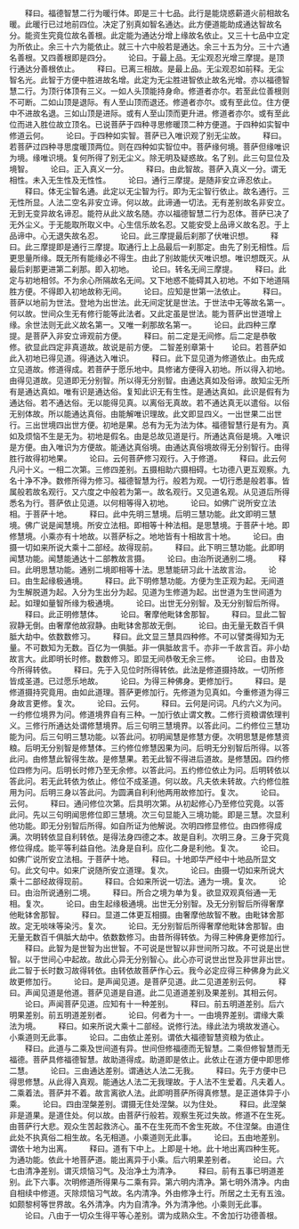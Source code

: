 <!-- { "loadSidebar": true } -->
　　释曰。福德智慧二行为暖行体。即是三十七品。此行是能烧惑薪道火前相故名暖。此暖行已过地前四位。决定了别真如智名通达。此方便道能助成通达智故名分。能资生究竟位故名善根。此定能为通达分增上缘故名依止。又三十七品中立定为所依止。余三十六为能依止。就三十六中般若是通达。余三十五为分。三十六通名善根。又四善根即是四分。
　　论曰。于最上品。无尘观忍光增三摩提。是顶行通达分善根依止。
　　释曰。已离三相故。是最上品。无尘观忍如前释。无尘智名光。此智于方便中胜进故名增。此定为无尘胜进智依止故名光增。亦以福德智慧二行。为顶行体顶有三义。一如人头顶能持身命。修道者亦尔。若至此位善根则不可断。二如山顶是退际。有人至山顶而退还。修道者亦尔。或有至此位。住方便中不进故名退。三如山顶是进际。或有人至山顶而更升进。修道者亦尔。或有至此位而进入胜位故立顶名。已说菩萨于四种寻思修暖顶二种方便道。于四种如实智中修道云何。
　　论曰。于四种如实智。菩萨已入唯识观了别无尘故。
　　释曰。若菩萨过四种寻思度暖顶两位。则在四种如实智位中。菩萨缘何境。菩萨但缘唯识为境。缘唯识境。复何所得了别无尘义。除无明及疑惑故。名了别。此三句显位及境智。
　　论曰。正入真义一分。
　　释曰。由此智故。菩萨入真义一分。谓无相性。未入无生性及无性性。
　　论曰。通行三摩提。是随非安立谛忍依止。
　　释曰。体无尘智名通。此定以无尘智为行。即为无尘智行依止。故名通行。三无性所显。人法二空名非安立谛。何以故。此谛通一切法。无有差别故名非安立。无到无变异故名谛忍。能符从此义故名随。亦以福德智慧二行为忍体。菩萨已决了无外尘义。于无能取所取义中。心生信乐故名忍。又能安受上品谛义故名忍。于上品谛中。心无退失故名忍。
　　论曰。此三摩提最后刹那了伏唯识想。
　　释曰。此三摩提即是通行三摩提。取通行上上品最后一刹那定。由先了别无相性。后更思量所缘。既无所有能缘必不得生。由此了别故能伏灭唯识想。唯识想既灭。从最后刹那更进第二刹那。即入初地。
　　论曰。转名无间三摩提。
　　释曰。此定与初地相邻。不为余心所隔故名无间。又下地惑不能碍其入初地。不如下地道隔胜方便。不得即入初地故称无间。
　　论曰。应知是世第一法依止。
　　释曰。菩萨以地前为世法。登地为出世法。此无间定犹是世法。于世法中无等故名第一。何以故。世间众生无有修行能等此法者。又此定虽是世法。能为菩萨出世道增上缘。余世法则无此义故名第一。又唯一刹那故名第一。
　　论曰。此四种三摩提。是菩萨入非安立谛观前方便。
　　释曰。前二定是无间修。后二定是恭敬修。欲显此四定非真道故。故说是前方便。
二智差别章第十
　　论曰。若菩萨如此入初地已得见道。得通达入唯识。
　　释曰。此下显见道为修道依止。由先成立见道故。修道得成。若菩萨于愿乐地中。具修诸方便得入初地。所以得入初地。由得见道故。见道即无分别智。所以得无分别智。由通达真如及俗谛。故知尘无所有是通达真如。唯有识是通达俗。复知此识无有生性。是通达真如。此识是假有为通达俗。若不通达俗。无以能得见真。以离俗无真故。若不通达真无以遣俗。以俗无别体故。所以能通达真俗。由能解唯识理故。此文即显四义。一出世果二出世行。三出世境四出世方便。初地是果。总有为无为法为体。福德智慧行是有为。真如及烦恼不生是无为。初地是假名。由是总故见道是行。所通达真俗是境。入唯识是方便。由入唯识为方便故。能通达真俗境。由通达真俗境故得无分别智行。由得胜行故得初地果。
　　论曰。云何菩萨修习观行。入于修道。
　　释曰。此云何凡问十义。一相二次第。三修四差别。五摄相助六摄相碍。七功德八更互观察。九名十净不净。数修所得为修习。福德智慧为行。般若为观。一切行悉是般若事。皆属般若故名观行。又六度之中般若为第一。故名观行。又见道名观。从见道后所得悉名为行。菩萨依止见道。以何相等得入初地。
　　论曰。如佛广说所安立法相。于菩萨十地。
　　释曰。此中先明三慧境。后明三慧功能。此文即明三慧境。佛广说是闻慧境。所安立法相。即相等十种法相。是思慧境。于菩萨十地。即修慧境。小乘亦有十地故。以菩萨标之。地地皆有十相故言十地。
　　论曰。由摄一切如来所说大乘十二部经。故得现前。
　　释曰。此下明三慧功能。此即明闻慧功能。闻慧能通达十二部教故言摄。
　　论曰。由治所说通别二境。
　　释曰。此明思慧功能。通别二境即相等十法。思慧能研习此十法故言治。
　　论曰。由生起缘极通境。
　　释曰。此下明修慧功能。方便为生正观为起。无间道为生解脱道为起。入分为生出分为起。见道为生修道为起。出世道为生世间道为起。如理如量智所缘为极通境。
　　论曰。出世无分别智。及无分别智后所得。
　　释曰。此正明修慧体。
　　论曰。奢摩他毗钵舍那智。
　　释曰。显此二智寂静无倒。由奢摩他故寂静。由毗钵舍那故无倒。
　　论曰。由无量无数百千俱胝大劫中。依数数修习。
　　释曰。此文显三慧具四种修。不可以譬类得知为无量。不可数知为无数。百亿为一俱胝。非一俱胝故言千。亦非一千故言百。非小劫故言大。此即明长时修。数数修习。即显无间恭敬无余三修。
　　论曰。由昔及今所得转依。
　　释曰。先于入见位时所得转依。此法是修道摄持故。一切所修皆成圣道。已过愿乐地故。
　　论曰。为得三种佛身。更修加行。
　　释曰。是修道摄持究竟用。由如此道理。菩萨更修加行。先修道为见真如。今重修道为得三身故言更修。复次。
　　论曰。云何。
　　释曰。云何是问词。凡约六义为问。一约修位境界为问。修道境界自有三种。一加行依止谓文教。二修行资粮谓依理判义。三修行所通达处谓修慧境界。后三句明三慧境界。以答此问。二约修位三慧功能为问。后三句明三慧功能。以答此问。初明闻慧是修慧方便。次明思慧是修慧资粮。后明无分别智是修慧体。三约修位修慧因果为问。后明无分别智后所得。以答此问。由修慧此智得生故。是修慧果。若无此智不得进后道故。是修慧因。四约修位四修为问。后明长时修乃至无余修。以答此问。五约修位依止为问。后明转依以答此问。若无此转依为依止。修位不成圣道。何以故。凡夫依未转故。六约修位胜用为问。后明三身以答此问。为圆满自利利他两用故修加行。复次。
　　论曰。云何。
　　释曰。通问修位次第。后具明次第。从初起修心乃至修位究竟。以答此问。先以三句明闻思修位即三慧境。次三句显能入三境功能。即是三慧。次显利他功能。即无分别智后所得。如自所证为他解说。次明四修显修位。由四修得成满。次明转依显自利转依。是得法身四德之本。故是自利。次明三身。三身于究竟修位得成。能平等利益自他。法身是自利。应化二身是利他。复次。
　　论曰。如佛广说所安立法相。于菩萨十地。
　　释曰。十地即华严经中十地品所显文句。此文句中。如来广说随所安立道理。复次。
　　论曰。由摄一切如来所说大乘十二部经故得现前。
　　释曰。合如来所说一切法。通为一境。复次。
　　论曰。由治所说通别二境。
　　释曰。所合之境为单为复。欲显双观真俗通一无相。复次。
　　论曰。由生起缘极通境。出世无分别智。及无分别智后所得奢摩他毗钵舍那智。
　　释曰。显道二体更互相摄。由奢摩他故智不散。由毗钵舍那故。定无啖味等染污。复次。
　　论曰。无分别智后所得奢摩他毗钵舍那智。由无量无数百千俱胝大劫中。依数数修习。由昔所得转依。为得三种佛身更修加行。
　　释曰。此智为是世智为出世智。不可说是世智以非世间所习故。不可说是出世智。以于世间心中起故。故此心异无分别智心。此心亦可说世出世及非世非出世。此二智于长时数习故得转依。由转依故菩萨作心云。我今必定应得三种佛身为此义故更修加行。
　　论曰。是声闻见道。是菩萨见道。此二见道差别云何。
　　释曰。声闻见道是他道。菩萨见道是自道。此二见道道差别及果差别。其相云何。
　　论曰。声闻菩萨见道。应知有十一种差别。
　　释曰。前五明道差别。后六明果差别。前五明道差别者。
　　论曰。何者为十一。一由境界差别。谓缘大乘法为境。
　　释曰。如来所说大乘十二部经。说修行法。缘此法为境故发道心。小乘道则无此事。
　　论曰。二由依止差别。谓依大福德智慧资粮为依止。
　　释曰。此道与二乘及世间道有异。世间但修福德而无智慧。二乘但修智慧而无福德。菩萨具修福德智慧。故助道得成。助道即是依止。此依止在道方便中即思修二慧。
　　论曰。三由通达差别。谓通达人法二无我。
　　释曰。先于方便中已得思修慧。从此得入真观。能通达人法二无我理故。于人法不生爱着。凡夫着人。二乘着法。菩萨并不着。故言离欲人法。此即明菩萨所得真修慧。是正道体异于小乘。
　　论曰。四由涅槃差别。谓摄无住处涅槃。以为住处。
　　释曰。此涅槃非是道果。是道住处。何以故。由菩萨行般若。观察生死过失故。修道不在生死。由菩萨行大悲。观众生苦起救济心。虽不在生死而不舍生死故。不住涅槃。由道住此处不执真俗二相生故。名无相道。小乘道则无此事。
　　论曰。五由地差别。谓依十地为出离。
　　释曰。道有下中上。上即是十地。此十地出离四种生死。为通功能。依此十地菩萨道。能出离异于小乘。后六明果差别者。
　　论曰。六七由清净差别。谓灭烦恼习气。及治净土为清净。
　　释曰。前有五事已明道差别。此下六事。次明修道所得果与二乘有异。第六明内清净。第七明外清净。内由自相续中修道。灭除烦恼习气故。名内清净。外由修净土行。所居之土无有五浊。如颇黎柯等世界故。名外清净。内为自清净。外为清净他。小乘则无此事。
　　论曰。八由于一切众生得平等心差别。谓为成熟众生。不舍加行功德善根。
